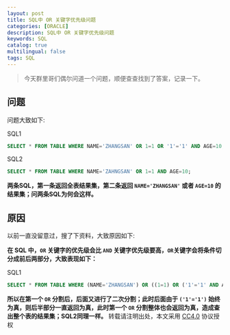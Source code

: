 ```yaml
---
layout: post
title: SQL中 OR 关键字优先级问题
categories: [ORACLE]
description: SQL中 OR 关键字优先级问题
keywords: SQL
catalog: true
multilingual: false
tags: SQL
---
```


> 今天群里哥们偶尔问道一个问题，顺便查查找到了答案，记录一下。

## 问题

问题大致如下:

SQL1

``` sql
SELECT * FROM TABLE WHERE NAME='ZHANGSAN' OR 1=1 OR '1'='1' AND AGE=10;
```

<!--more-->

SQL2

``` sql
SELECT * FROM TABLE WHERE NAME='ZAHNGSAN' OR 1=1 AND AGE=10;
```

**两条SQL，第一条返回全表结果集，第二条返回 `NAME='ZHANGSAN'` 或者 `AGE=10` 的结果集；问两条SQL为何会这样。**

## 原因

以前一直没留意过，搜了下资料，大致原因如下:

**在 SQL 中，`OR` 关键字的优先级会比 `AND` 关键字优先级要高，`OR`关键字会将条件切分成前后两部分，大致表现如下：**

SQL1

``` sql
SELECT * FROM TABLE WHERE (NAME='ZHANGSAN') OR ((1=1) OR ('1'='1' AND AGE=10));
```
**所以在第一个 `OR` 分割后，后面又进行了二次分割；此时后面由于 `('1'='1')` 始终为真，则后半部分一直返回为真，此时第一个 `OR` 分割整体也会返回为真，造成查出整个表的结果集；SQL2同理一样。**
转载请注明出处，本文采用 [CC4.0](http://creativecommons.org/licenses/by-nc-nd/4.0/) 协议授权
